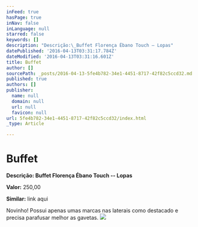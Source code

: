 ```yaml
---
inFeed: true
hasPage: true
inNav: false
inLanguage: null
starred: false
keywords: []
description: "Descrição:\_Buffet Florença Ébano Touch – Lopas"
datePublished: '2016-04-13T03:31:17.784Z'
dateModified: '2016-04-13T03:31:16.601Z'
title: Buffet
author: []
sourcePath: _posts/2016-04-13-5fe4b782-34e1-4451-8717-42f82c5ccd32.md
published: true
authors: []
publisher:
  name: null
  domain: null
  url: null
  favicon: null
url: 5fe4b782-34e1-4451-8717-42f82c5ccd32/index.html
_type: Article

---
```

# Buffet

**Descrição: **Buffet Florença Ébano Touch -- Lopas****

**Valor:** 250,00

**Similar:** link aqui

Novinho! Possui apenas umas marcas nas laterais como destacado e precisa parafusar melhor as gavetas.
![](https://the-grid-user-content.s3-us-west-2.amazonaws.com/3f44f5f8-7028-46d5-85a3-1b11ecb25134.jpg)